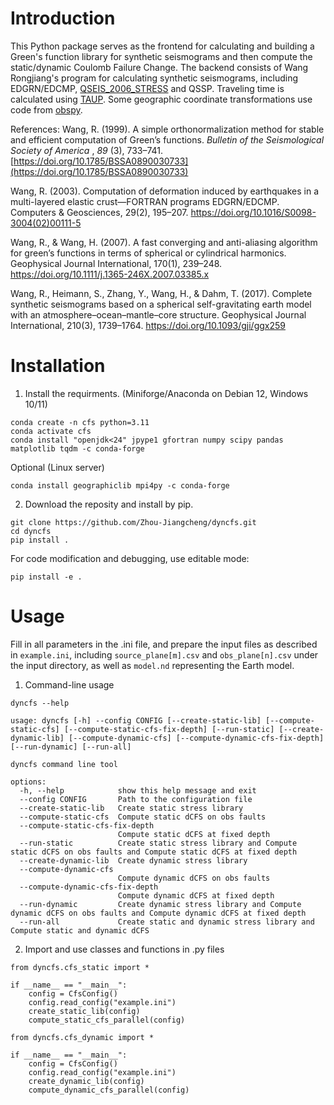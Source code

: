 # Introduction

This Python package serves as the frontend for calculating and building a Green's function library for synthetic seismograms and then compute the static/dynamic Coulomb Failure Change. The backend consists of Wang Rongjiang's program for calculating synthetic seismograms, including EDGRN/EDCMP, [QSEIS_2006_STRESS](https://github.com/Zhou-Jiangcheng/QSEIS_2006_STRESS) and QSSP.  Traveling time is calculated using [TAUP](https://github.com/crotwell/TauP). Some geographic coordinate transformations use code from [obspy](https://github.com/obspy/obspy).

References:
Wang, R. (1999). A simple orthonormalization method for stable and efficient computation of Green’s functions.  *Bulletin of the Seismological Society of America* ,  *89* (3), 733–741. [https://doi.org/10.1785/BSSA0890030733](https://doi.org/10.1785/BSSA0890030733)

Wang, R. (2003). Computation of deformation induced by earthquakes in a multi-layered elastic crust—FORTRAN programs EDGRN/EDCMP. Computers & Geosciences, 29(2), 195–207. https://doi.org/10.1016/S0098-3004(02)00111-5

Wang, R., & Wang, H. (2007). A fast converging and anti-aliasing algorithm for green’s functions in terms of spherical or cylindrical harmonics. Geophysical Journal International, 170(1), 239–248. https://doi.org/10.1111/j.1365-246X.2007.03385.x

Wang, R., Heimann, S., Zhang, Y., Wang, H., & Dahm, T. (2017). Complete synthetic seismograms based on a spherical self-gravitating earth model with an atmosphere–ocean–mantle–core structure. Geophysical Journal International, 210(3), 1739–1764. https://doi.org/10.1093/gji/ggx259

# Installation

1. Install the requirments. (Miniforge/Anaconda on Debian 12, Windows 10/11)

```
conda create -n cfs python=3.11
conda activate cfs
conda install "openjdk<24" jpype1 gfortran numpy scipy pandas matplotlib tqdm -c conda-forge
```
Optional (Linux server)
```
conda install geographiclib mpi4py -c conda-forge
```
2. Download the reposity and install by pip.

```
git clone https://github.com/Zhou-Jiangcheng/dyncfs.git
cd dyncfs
pip install .
```
For code modification and debugging, use editable mode:
```
pip install -e .
```

# Usage
Fill in all parameters in the .ini file, and prepare the input files as described in `example.ini`, including `source_plane[m].csv` and `obs_plane[n].csv` under the input directory, as well as `model.nd` representing the Earth model.
1. Command-line usage
```
dyncfs --help
```
```
usage: dyncfs [-h] --config CONFIG [--create-static-lib] [--compute-static-cfs] [--compute-static-cfs-fix-depth] [--run-static] [--create-dynamic-lib] [--compute-dynamic-cfs] [--compute-dynamic-cfs-fix-depth] [--run-dynamic] [--run-all]

dyncfs command line tool

options:
  -h, --help            show this help message and exit
  --config CONFIG       Path to the configuration file
  --create-static-lib   Create static stress library
  --compute-static-cfs  Compute static dCFS on obs faults
  --compute-static-cfs-fix-depth
                        Compute static dCFS at fixed depth
  --run-static          Create static stress library and Compute static dCFS on obs faults and Compute static dCFS at fixed depth
  --create-dynamic-lib  Create dynamic stress library
  --compute-dynamic-cfs
                        Compute dynamic dCFS on obs faults
  --compute-dynamic-cfs-fix-depth
                        Compute dynamic dCFS at fixed depth
  --run-dynamic         Create dynamic stress library and Compute dynamic dCFS on obs faults and Compute dynamic dCFS at fixed depth
  --run-all             Create static and dynamic stress library and Compute static and dynamic dCFS
```

2. Import and use classes and functions in .py files
```
from dyncfs.cfs_static import *

if __name__ == "__main__":
    config = CfsConfig()
    config.read_config("example.ini")
    create_static_lib(config)
    compute_static_cfs_parallel(config)
```
```
from dyncfs.cfs_dynamic import *

if __name__ == "__main__":
    config = CfsConfig()
    config.read_config("example.ini")
    create_dynamic_lib(config)
    compute_dynamic_cfs_parallel(config)
```